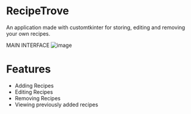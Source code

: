 # RecipeTrove
An application made with customtkinter for storing, editing and removing your own recipes.

MAIN INTERFACE
![image](https://github.com/Tevyat/RecipeTrove/assets/107175760/9f39e8bf-d097-454a-a897-52d018eb3f35)

# Features
- Adding Recipes
- Editing Recipes
- Removing Recipes
- Viewing previously added recipes


